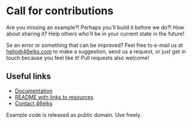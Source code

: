 # Call for contributions

Are you missing an example?! Perhaps you'll build it before we do?! How about sharing it?
Help others who'll be in your current state in the future!

Se an error or something that can be improved?
Feel free to e-mail us at hello@46elks.com to make a suggestion, send us a request, or just get in touch because you feel like it!
Pull requests also welcome!

## Useful links

  * [Documentation](https://www.46elks.com/api-docs#introduction)
  * [README with links to resources](https://github.com/46elks/46elks-getting-started)
  * [Contact 46elks](46elks.com/help#contact)

Example code is released as public domain. Use freely.
